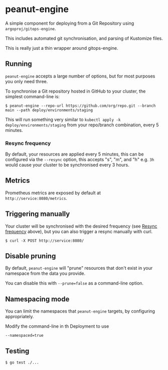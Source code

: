 # peanut-engine

A simple component for deploying from a Git Repository using `argoproj/gitops-engine`.

This includes automated git synchronisation, and parsing of Kustomize files.

This is really just a thin wrapper around gitops-engine.

## Running

`peanut-engine` accepts a large number of options, but for most purposes you only need three.

To synchronise a Git repository hosted in GitHub to your cluster, the simplest
command-line is:

```shell
$ peanut-engine --repo-url https://github.com/org/repo.git --branch main --path deploy/environments/staging
```

This will run something very similar to `kubectl apply -k deploy/environments/staging` from your repo/branch combination, every 5 minutes.

### Resync frequency

By default, your resources are applied every 5 minutes, this can be configured
via the `--resync` option, this accepts "s", "m", and "h" e.g. `3h` would cause
your cluster to be synchronised every 3 hours.

## Metrics

Prometheus metrics are exposed by default at `http://service:8080/metrics`.

## Triggering  manually

Your cluster will be synchronised with the desired frequency (see [Resync frequency](#resync-frequency) above), but you can also trigger a resync manually with curl.

```shell
$ curl -X POST http://service:8080/
```

## Disable pruning

By default, `peanut-engine` will "prune" resources that don't exist in your namespace from the data you provide.

You can disable this with `--prune=false` as a command-line option.

## Namespacing mode

You can limit the namespaces that `peanut-engine` targets, by configuring
appropriately.

Modify the command-line in th Deployment to use

`--namespaced=true`

## Testing

```shell
$ go test ./...
```
